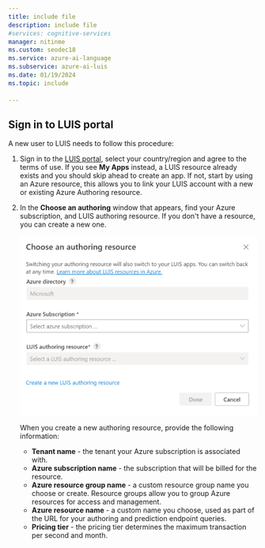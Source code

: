 ```yaml
---
title: include file
description: include file
#services: cognitive-services
manager: nitinme
ms.custom: seodec18
ms.service: azure-ai-language
ms.subservice: azure-ai-luis
ms.date: 01/19/2024
ms.topic: include

---
```

## Sign in to LUIS portal

A new user to LUIS needs to follow this procedure:

1. Sign in to the [LUIS portal](https://www.luis.ai), select your country/region and agree to the terms of use. If you see **My Apps** instead, a LUIS resource already exists and you should skip ahead to create an app. If not, start by using an Azure resource, this allows you to link your LUIS account with a new or existing Azure Authoring resource. <!---This is equivalent to signing up already migrated. You won't need to go through the [migration process](../luis-migration-authoring.md#what-is-migration) later on.-->
<!---
    * Using a trial key. This allows you to sign in to LUIS with a trial resource that you don't need to set up. If you choose this option, you will eventually be required to [migrate your account](../luis-migration-authoring.md#migration-steps) and link your applications to an authoring resource.
-->

2. In the **Choose an authoring** window that appears, find your Azure subscription, and LUIS authoring resource. If you don't have a resource, you can create a new one.

    <!---:::image type="content" source="../media/luis-how-to-azure-subscription/choose-authoring-resource.png" alt-text="Choose a type of Language Understanding authoring resource.":::
    -->
    ![Choose a type of Language Understanding authoring resource.](../media/luis-how-to-azure-subscription/choose-authoring-resource.png)
    
    When you create a new authoring resource, provide the following information:
    * **Tenant name** - the tenant your Azure subscription is associated with.
    * **Azure subscription name** - the subscription that will be billed for the resource.
    * **Azure resource group name** - a custom resource group name you choose or create. Resource groups allow you to group Azure resources for access and management.
    * **Azure resource name** - a custom name you choose, used as part of the URL for your authoring and prediction endpoint queries.
    * **Pricing tier** - the pricing tier determines the maximum transaction per second and month.


